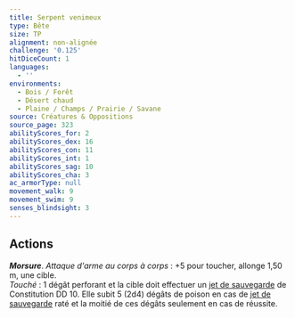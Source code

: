 ```yaml
---
title: Serpent venimeux
type: Bête
size: TP
alignment: non-alignée
challenge: '0.125'
hitDiceCount: 1
languages:
  - ''
environments:
  - Bois / Forêt
  - Désert chaud
  - Plaine / Champs / Prairie / Savane
source: Créatures & Oppositions
source_page: 323
abilityScores_for: 2
abilityScores_dex: 16
abilityScores_con: 11
abilityScores_int: 1
abilityScores_sag: 10
abilityScores_cha: 3
ac_armorType: null
movement_walk: 9
movement_swim: 9
senses_blindsight: 3
---
```

## Actions
_**Morsure**_. _Attaque d'arme au corps à corps_ : +5 pour toucher, allonge 1,50 m, une cible.  
_Touché_ : 1 dégât perforant et la cible doit effectuer un [jet de sauvegarde](/utiliser-les-caracteristiques/#jets-de-sauvegarde) de Constitution DD 10. Elle subit 5 (2d4) dégâts de poison en cas de [jet de sauvegarde](/utiliser-les-caracteristiques/#jets-de-sauvegarde) raté et la moitié de ces dégâts seulement en cas de réussite.
